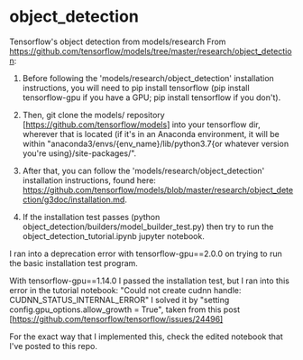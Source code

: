 # object_detection
Tensorflow's object detection from models/research
From https://github.com/tensorflow/models/tree/master/research/object_detection:

1) Before following the 'models/research/object_detection' installation instructions, you will need to pip install tensorflow (pip install tensorflow-gpu if you have a GPU; pip install tensorflow if you don't).

2) Then, git clone the models/ repository [https://github.com/tensorflow/models] into your tensorflow dir, wherever that is located (if it's in an Anaconda environment, it will be within "anaconda3/envs/{env_name}/lib/python3.7{or whatever version you're using}/site-packages/".

3) After that, you can follow the 'models/research/object_detection' installation instructions, found here:
https://github.com/tensorflow/models/blob/master/research/object_detection/g3doc/installation.md.

4) If the installation test passes (python object_detection/builders/model_builder_test.py) then try to run the object_detection_tutorial.ipynb jupyter notebook. 

I ran into a deprecation error with tensorflow-gpu==2.0.0 on trying to run the basic installation test program.

With tensorflow-gpu==1.14.0 I passed the installation test, but I ran into this error in the tutorial notebook: "Could not create cudnn handle: CUDNN_STATUS_INTERNAL_ERROR" 
I solved it by "setting config.gpu_options.allow_growth = True", taken from this post [https://github.com/tensorflow/tensorflow/issues/24496]

For the exact way that I implemented this, check the edited notebook that I've posted to this repo. 
